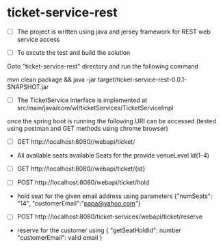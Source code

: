 # ticket-service-rest

- [ ] The project  is written using java and jersey framework for REST web service access

- [ ] To excute the test and build the solution 

Goto  "ticket-service-rest" directory and run the following command 

mvn clean package && java -jar target/ticket-service-rest-0.0.1-SNAPSHOT.jar


- [ ] The  TicketService interface is implemented at src/main/java/com/wl/ticketServices/TicketServiceImpl

once the spring boot is running the following URI can be accessed 
(tested using postman and GET methods using chrome browser)


 
- [ ] GET                   http://localhost:8080//webapi/ticket/ 
- All available seats
 available Seats for the provide venueLevel Id(1-4)
- [ ] GET                   http://localhost:8080//webapi/ticket/{id}   

- [ ] POST                       http://localhost:8080/webapi/ticket/hold
- hold seat for the given email address using parameters {"numSeats": "14", "customerEmail":"papa@yahoo.com"} 
- [ ] POST   http://localhost:8080/ticket-services/webapi/ticket/reserve    
- reserve for the customer using  {  "getSeatHoldId": number   "customerEmail": valid email  }

  

